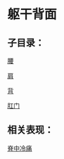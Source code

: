 # 躯干背面## 子目录：[腰](https://www.gmzyjc.com/read/biaoxian/cat_腰.md)[肩](https://www.gmzyjc.com/read/biaoxian/cat_肩.md)[背](https://www.gmzyjc.com/read/biaoxian/cat_背.md)[肛门](https://www.gmzyjc.com/read/biaoxian/cat_肛门.md)## 相关表现：[脊中冷痛](https://zuoye.gmzyh.com/search?key=脊中冷痛)